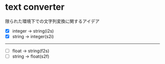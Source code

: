 # text converter
限られた環境下での文字列変換に関するアイデア

- [x] integer -> string(i2s)
- [x] string -> integer(s2i)
---
- [ ] float -> string(f2s)
- [ ] string -> float(s2f)